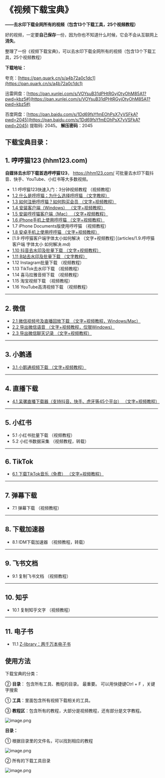 # 《视频下载宝典》

**——去水印下载全网所有的视频（包含13个下载工具，25个视频教程）**



好的视频，一定要**自己保存**一份，因为你也不知道什么时候，它会不会从互联网上**消失**。 

整理了一份《视频下载宝典》，可以去水印下载全网所有的视频（包含13个下载工具，25个视频教程）

**下载地址：**


夸克：[https://pan.quark.cn/s/a4b72a0c1dc1](https://pan.quark.cn/s/a4b72a0c1dc1)

迅雷网盘：[https://pan.xunlei.com/s/VOYsuB31dPHtRGyjOtyOhM85A1?pwd=kbz5#](https://pan.xunlei.com/s/VOYsuB31dPHtRGyjOtyOhM85A1?pwd=kbz5#)

百度网盘：[https://pan.baidu.com/s/1Dd69fsYfmEOhPsX7yVSFkA?pwd=2045](https://pan.baidu.com/s/1Dd69fsYfmEOhPsX7yVSFkA?pwd=2045)     提取码: 2045。   **解压密码**：2045



## 下载宝典目录：

## 1. 哼哼猫123 (hhm123.com)
**自媒体去水印下载首选哼哼猫123**， https://hhm123.com/ 可批量去水印下载抖音、快手、YouTube、小红书等大多数视频。

- 1.1 哼哼猫123快速入门：3分钟视频教程 （视频教程）
- [1.2 什么是哼哼猫；为什么选择哼哼猫 （文字教程）](articles/1.2.什么是哼哼猫；为什么要选择哼哼猫.md)
- [1.3 如何注册哼哼猫？如何购买会员 （文字+视频教程）](articles/1.3.如何注册哼哼猫？如何购买会员.md)
- [1.4 安装客户端（Windows） （文字+视频教程）](articles/1.4.如何安装哼哼猫客户端（Windows系统）.md)
- [1.5 安装哼哼猫客户端（Mac） （文字+视频教程）](articles/1.5.如何安装哼哼猫客户端（Mac系统）.md)
- [1.6 iPhone手机上使用哼哼猫 （文字+视频教程）](articles/1.6.如何在手机上使用哼哼猫（苹果iPhone手机）.md)
- 1.7 iPhone Documents版使用哼哼猫 （视频教程）
- [1.8 安卓手机上使用哼哼猫 （文字+视频教程）](articles/1.8.如何在手机上使用哼哼猫（安卓手机）.md)
- [1.9 哼哼猫客户端字体太小如何解决 （文字+视频教程）](articles/1.9.哼哼猫客户端 字体太小 如何解决.md)
- [1.10 抖音去水印及批量下载 （文字+视频教程）](articles/1.10.抖音：如何去水印下载？如何批量去水印下载.md)
- [1.11 B站去水印及批量下载 （文字教程）](articles/1.11.B站：如何去水印下载？如何批量去水印下载？.md)
- 1.12 Instagram批量下载 （视频教程）
- 1.13 TikTok去水印下载 （视频教程）
- 1.14 喜马拉雅音频下载 （视频教程）
- 1.15 淘宝视频下载 （视频教程）
- 1.16 YouTube高清视频下载 （视频教程）

---

## 2. 微信

- [2.1 微信视频号及直播回放下载 （文字+视频教程，Windows/Mac）](articles/2.1.微信视频号最新下载神器（支持Windows，Mac系统）.md)
- [2.2 导出微信语音 （文字+视频教程，仅限Windows）](articles/2.2.微信的语音如何导出-第二版.md)
- [2.3 导出微信聊天记录 （文字+视频教程）](articles/2.3.如何导出微信聊天记录.md)

---

## 3. 小鹅通

- [3.1 小鹅通视频下载 （文字+视频教程）](articles/3.如何下载小鹅通视频.md)

---

## 4. 直播下载

- [4.1 呆骡直播下载器（支持抖音、快手、虎牙等45个平台） （文字+视频教程）](articles/4.直播下载工具-呆骡(DLR)下载器.md)

---

## 5. 小红书

- 5.1 小红书批量下载 （视频教程）
- 5.2 小红书数据采集 （视频教程，转载）

---

## 6. TikTok

- [6.1 下载TikTok音乐（免费） （文字+视频教程）](articles/6.下载TikTok音乐.md)

---

## 7. 弹幕下载

- 7.1 弹幕下载 （视频教程）

---

## 8. 下载加速器

- 8.1 IDM下载加速器 （视频教程，转载）

---

## 9. 飞书文档

- 9.1 复制飞书文档 （视频教程）

---

## 10. 知乎

- 10.1 复制知乎文字 （视频教程）

---

## 11. 电子书

- 11.1 [Z-library：两千万本电子书](https://tsg.rymdh.com/)



## 使用方法

下载宝典的分类：

② **目录**： 包含所有工具、教程的目录。 最重要。  可以用快捷键Ctrl + F ，关键字搜索

① **工具**：里面包含所有视频下载相关的工具。 

③ **教程区**：包含所有的教程，大部分是视频教程，还有部分是文字教程。 

![image.png](https://mdnice007.oss-cn-beijing.aliyuncs.com/obsidian/202508301052136.png)


**目录：**

① 根据目录里的文件名，可以找到相应的教程

![image.png](https://mdnice007.oss-cn-beijing.aliyuncs.com/obsidian/202508301124182.png)

② 所有的下载工具目录

![image.png](https://mdnice007.oss-cn-beijing.aliyuncs.com/obsidian/202508301125276.png)

## 